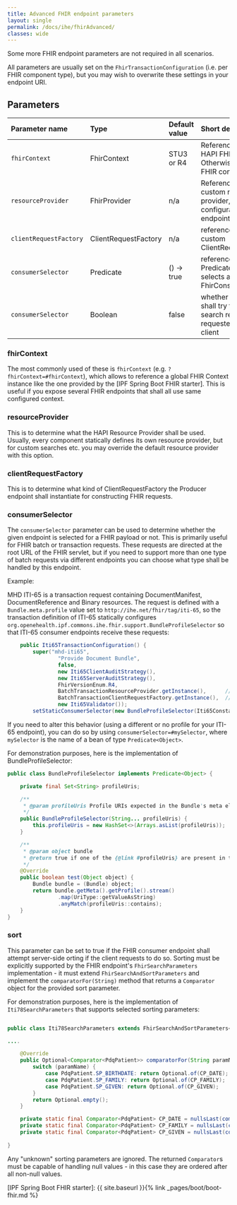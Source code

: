 ```yaml
---
title: Advanced FHIR endpoint parameters
layout: single
permalink: /docs/ihe/fhirAdvanced/
classes: wide
---
```


Some more FHIR endpoint parameters are not required in all scenarios. 

All parameters are usually set on the `FhirTransactionConfiguration` (i.e. per
FHIR component type), but you may wish to overwrite these settings in your
endpoint URI.

## Parameters

| Parameter name         | Type                 | Default value | Short description                                                                    |
|:-----------------------|:---------------------|:--------------|:-------------------------------------------------------------------------------------|
| `fhirContext`          | FhirContext          | STU3 or R4    | Reference to a global HAPI FHIR Context. Otherwise a default FHIR contxt is used.
| `resourceProvider`     | FhirProvider         | n/a           | Reference to a custom resource provider, configurable per endpoint.
| `clientRequestFactory` | ClientRequestFactory | n/a           | reference to a custom ClientRequestFactory
| `consumerSelector`     | Predicate            | () -> true    | reference to a Predicate that selects a FhirConsumer
| `consumerSelector`     | Boolean              | false         | whether the endpoint shall try to sort a search result if requested by the client

### fhirContext

The most commonly used of these is `fhirContext` (e.g. `?fhirContext=#fhirContext`), 
which allows to reference a global FHIR Context instance like the one provided by the 
[IPF Spring Boot FHIR starter]. This is useful if you expose several FHIR endpoints that 
shall all use same configured context.

### resourceProvider

This is to determine what the HAPI Resource Provider shall be used. Usually, every component
statically defines its own resource provider, but for custom searches etc. you may override
the default resource provider with this option.

### clientRequestFactory

This is to determine what kind of ClientRequestFactory the Producer endpoint shall
instantiate for constructing FHIR requests. 

### consumerSelector

The `consumerSelector` parameter can be used to determine whether the given endpoint
is selected for a FHIR payload or not. This is primarily useful for FHIR batch or
transaction requests. These requests are directed at the root URL of the FHIR servlet,
but if you need to support more than one type of batch requests via different endpoints
you can choose what type shall be handled by this endpoint.

Example:

MHD ITI-65 is a transaction request containing DocumentManifest, DocumentReference and Binary
resources. The request is defined with a `Bundle.meta.profile` value set to `http://ihe.net/fhir/tag/iti-65`,
so the transaction definition of ITI-65 statically configures
`org.openehealth.ipf.commons.ihe.fhir.support.BundleProfileSelector` so that ITI-65 consumer endpoints
receive these requests:

```java
	public Iti65TransactionConfiguration() {
        super("mhd-iti65",
                "Provide Document Bundle",
                false,
                new Iti65ClientAuditStrategy(),
                new Iti65ServerAuditStrategy(),
                FhirVersionEnum.R4,
                BatchTransactionResourceProvider.getInstance(),      // Consumer side. accept registrations
                BatchTransactionClientRequestFactory.getInstance(),  // Formulate requests
                new Iti65Validator());
        setStaticConsumerSelector(new BundleProfileSelector(Iti65Constants.ITI65_PROFILE));
```

If you need to alter this behavior (using a different or no profile for your ITI-65 endpoint), you
can do so by using `consumerSelector=#mySelector`, where `mySelector` is the name of a bean of type
`Predicate<Object>`. 

For demonstration purposes, here is the implementation of BundleProfileSelector:

```java
public class BundleProfileSelector implements Predicate<Object> {

    private final Set<String> profileUris;

    /**
     * @param profileUris Profile URIs expected in the Bundle's meta element
     */
    public BundleProfileSelector(String... profileUris) {
        this.profileUris = new HashSet<>(Arrays.asList(profileUris));
    }

    /**
     * @param object bundle
     * @return true if one of the {@link #profileUris} are present in the Bundle's meta.profile
     */
    @Override
    public boolean test(Object object) {
        Bundle bundle = (Bundle) object;
        return bundle.getMeta().getProfile().stream()
                .map(UriType::getValueAsString)
                .anyMatch(profileUris::contains);
    }
}
```

### sort

This parameter can be set to true if the FHIR consumer endpoint shall attempt server-side orting if the client requests to do so. Sorting must be explicitly supported by the FHIR endpoint's `FhirSearchParameters` implementation - it must extend `FhirSearchAndSortParameters` and implement the `comparatorFor(String)` method that returns a `Comparator` object for the provided sort parameter.

For demonstration purposes, here is the implementation of `Iti78SearchParameters` that supports selected sorting parameters:

```java

public class Iti78SearchParameters extends FhirSearchAndSortParameters<PdqPatient> {

....

    @Override
    public Optional<Comparator<PdqPatient>> comparatorFor(String paramName) {
        switch (paramName) {
            case PdqPatient.SP_BIRTHDATE: return Optional.of(CP_DATE);
            case PdqPatient.SP_FAMILY: return Optional.of(CP_FAMILY);
            case PdqPatient.SP_GIVEN: return Optional.of(CP_GIVEN);
        }
        return Optional.empty();
    }

    private static final Comparator<PdqPatient> CP_DATE = nullsLast(comparing(PdqPatient::getBirthDate));
    private static final Comparator<PdqPatient> CP_FAMILY = nullsLast(comparing(patient -> patient.getNameFirstRep().getFamily()));
    private static final Comparator<PdqPatient> CP_GIVEN = nullsLast(comparing(patient -> patient.getNameFirstRep().getGivenAsSingleString()));
    
}
```

Any "unknown" sorting parameters are ignored. The returned `Comparator`s must be capable of handling null values - in this case they are ordered after all non-null values.

[IPF Spring Boot FHIR starter]: {{ site.baseurl }}{% link _pages/boot/boot-fhir.md %}